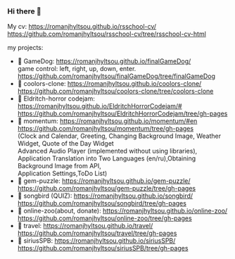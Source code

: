 ### Hi there 👋
My cv:
https://romanjhyltsou.github.io/rsschool-cv/  
https://github.com/romanjhyltsou/rsschool-cv/tree/rsschool-cv-html  

my projects:  
- 📖 GameDog: https://romanjhyltsou.github.io/finalGameDog/  
game control: left, right, up, down, enter.  
https://github.com/romanjhyltsou/finalGameDog/tree/finalGameDog
- 📖 coolors-clone: https://romanjhyltsou.github.io/coolors-clone/  
https://github.com/romanjhyltsou/coolors-clone/tree/coolors-clone
- 📖 Eldritch-horror codejam: https://romanjhyltsou.github.io/EldritchHorrorCodejam/#  
https://github.com/romanjhyltsou/EldritchHorrorCodejam/tree/gh-pages  
- 📖 momentum: https://romanjhyltsou.github.io/momentum/#en  
https://github.com/romanjhyltsou/momentum/tree/gh-pages  
(Clock and Calendar, Greeting, Changing Background Image, Weather Widget, Quote of the Day Widget  
Advanced Audio Player (implemented without using libraries), Application Translation into Two Languages (en/ru),Obtaining Background Image from API,  
Application Settings,ToDo List)  
- 📖 gem-puzzle: https://romanjhyltsou.github.io/gem-puzzle/  
https://github.com/romanjhyltsou/gem-puzzle/tree/gh-pages  
- 📖 songbird (QUIZ): https://romanjhyltsou.github.io/songbird/  
https://github.com/romanjhyltsou/songbird/tree/gh-pages  
- 📖 online-zoo(about, donate): https://romanjhyltsou.github.io/online-zoo/  
https://github.com/romanjhyltsou/online-zoo/tree/gh-pages  
- 📖 travel: https://romanjhyltsou.github.io/travel/  
https://github.com/romanjhyltsou/travel/tree/gh-pages  
- 📖 siriusSPB: https://romanjhyltsou.github.io/siriusSPB/  
https://github.com/romanjhyltsou/siriusSPB/tree/gh-pages  

<!--
**romanjhyltsou/romanjhyltsou** is a ✨ _special_ ✨ repository because its `README.md` (this file) appears on your GitHub profile.

Here are some ideas to get you started:

- 🔭 I’m currently working on ...
- 🌱 I’m currently learning ...
- 👯 I’m looking to collaborate on ...
- 🤔 I’m looking for help with ...
- 💬 Ask me about ...
- 📫 How to reach me: ...
- 😄 Pronouns: ...
- ⚡ Fun fact: ...
-->
